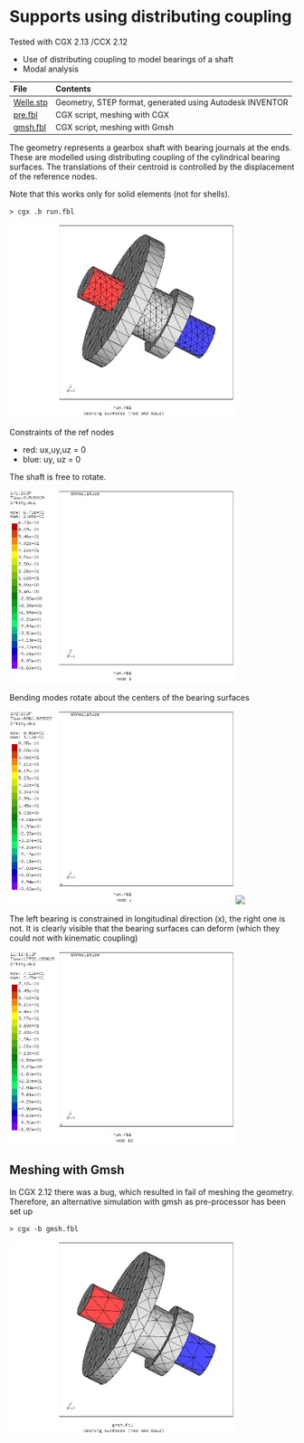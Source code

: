 # Supports using distributing coupling
Tested with CGX 2.13 /CCX 2.12

+ Use of distributing coupling to model bearings of a shaft
+ Modal analysis


File                           | Contents    
 :-------------                | :-------------
 [Welle.stp](Welle.stp)        | Geometry, STEP format, generated using Autodesk INVENTOR
 [pre.fbl](pre.fbl)            | CGX script, meshing with CGX
 [gmsh.fbl](gmsh.fbl)          | CGX script, meshing with Gmsh

The geometry represents a gearbox shaft with bearing journals at the ends. These are modelled using distributing coupling of the cylindrical bearing surfaces. The translations of their centroid is controlled by the displacement of the reference nodes.

Note that this works only for solid elements (not for shells).

```
> cgx .b run.fbl
```

<img src="Refs/cgx-mesh.png" width="400">

Constraints of the ref nodes

+ red: ux,uy,uz = 0
+ blue: uy, uz = 0


The shaft is free to rotate.

<img src="Refs/shape_1.gif" width="400">

Bending modes rotate about the centers of the bearing surfaces

<img src="Refs/shape_2.gif" width="400"><img src="Refs/shape_5
.gif" width="400">

The left bearing is constrained in longitudinal direction (x), the right one is not. It is clearly visible that the bearing surfaces can deform (which they could not with kinematic coupling)

<img src="Refs/shape_12.gif" width="400">

## Meshing with Gmsh

In CGX 2.12 there was a bug, which resulted in fail of meshing the geometry.
Therefore, an alternative simulation with gmsh as pre-processor has been set up

```
> cgx -b gmsh.fbl
```

<img src="Refs/mesh.png" width="400">
